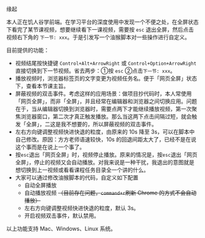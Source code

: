 缘起

本人正在饥人谷学前端。在学习平台的深度使用中发现一个不便之处，在全屏状态下看完了某节课视频，想要继续看下一课视频，需要按 `esc` 退出全屏，然后点击视频右下角的 `下一节: xxx`。于是引发写一个油猴脚本对一些操作进行自定义。



目前提供的功能：

- 视频结尾按快捷键 `Control+Alt+ArrowRight` 或 `Control+Option+ArrowRight` 直接切换到下一节视频。省去两步：①按 `esc` ②点击`下一节: xxx`。
- 播放视频时，浏览器标签页的文字变更为视频任务名。便于「网页全屏」状态下，查看本节课主旨。
- 屏蔽视频的双击事件。考虑这样的应用场景：做项目抄代码时，本人常使用「网页全屏」，而非「全屏」，并且经常在编辑器和浏览器之间切换应用。问题在于，当从编辑器切换到浏览器时，需要点两下才能继续播放视频，第一次聚焦浏览器窗口，第二次才真正触发播放。那么当这两下点击间隔过短，就会触发「全屏」，二这是我不想要的，所以屏蔽视频的双击事件。
- 左右方向键调整视频快进快退的粒度，由原来的 10s 降至 3s，可以在脚本中自己修改。原因：方方老师语速较快，10s 的回退间距太大了，已经不是在说这个事而是在说上一个事了。
- 按`esc`退出「网页全屏」时，视频停止播放。原来的情况是，按`esc`退出「网页全屏」，停止的视频又会自动播放。对我来说是一种干扰，我退出的意图就是想切换到上一视频或看看课程任务目录全一个讲的什么。
- 大家可以通过修改油猴脚本的代码，自定义如下配置
    - 自动全屏播放
    - 自动播放视频 ~~（目前存在问题，`command+r`刷新 Chrome 的方式不会自动播放）~~
    - 左右方向键调整视频快进快退的粒度，默认 3s。
    - 开启视频双击事件，默认禁用。



以上功能支持 Mac、Windows、Linux 系统。